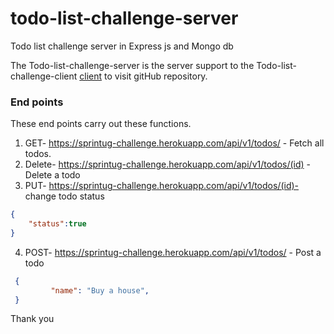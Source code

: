 # todo-list-challenge-server
Todo list challenge server in Express js and Mongo db

The Todo-list-challenge-server is the server support to the Todo-list-challenge-client [client](https://github.com/MichaelKasingye/todo-listlchallenge-client) to visit gitHub repository.

### End points
These end points carry out these functions.
1. GET- https://sprintug-challenge.herokuapp.com/api/v1/todos/ - Fetch all todos.
2. Delete- https://sprintug-challenge.herokuapp.com/api/v1/todos/(id)  - Delete a todo
3. PUT- https://sprintug-challenge.herokuapp.com/api/v1/todos/(id)- change todo status
  ```json
  {
      "status":true
  }
  ```
4. POST- https://sprintug-challenge.herokuapp.com/api/v1/todos/ - Post a todo
  ```json
   {
           "name": "Buy a house",
   }
  ```
  
  Thank you
